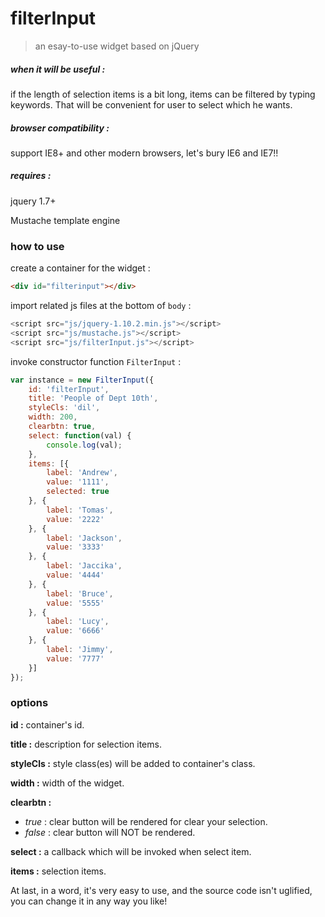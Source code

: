 # filterInput 
> an esay-to-use widget based on jQuery

##### when it will be useful :
if the length of selection items is a bit long, items can be filtered by typing keywords.
That will be convenient for user to select which he wants. 

##### browser compatibility :
support IE8+ and other modern browsers, let's bury IE6 and IE7!! 

##### requires :
jquery 1.7+

Mustache template engine

### how to use
create a container for the widget :

```html
<div id="filterinput"></div>
```

import related js files at the bottom of `body` :

```js
<script src="js/jquery-1.10.2.min.js"></script>
<script src="js/mustache.js"></script>
<script src="js/filterInput.js"></script>
```

invoke constructor function `FilterInput` :

```js
var instance = new FilterInput({
    id: 'filterInput',
    title: 'People of Dept 10th',
    styleCls: 'dil',
    width: 200,
    clearbtn: true,
    select: function(val) {
        console.log(val);
    },
    items: [{
        label: 'Andrew',
        value: '1111',
        selected: true
    }, {
        label: 'Tomas',
        value: '2222'
    }, {
        label: 'Jackson',
        value: '3333'
    }, {
        label: 'Jaccika',
        value: '4444'
    }, {
        label: 'Bruce',
        value: '5555'
    }, {
        label: 'Lucy',
        value: '6666'
    }, {
        label: 'Jimmy',
        value: '7777'
    }]
});
```

### options

**id :**
container's id. 

**title :**
description for selection items.

**styleCls :**
style class(es) will be added to container's class.

**width :**
width of the widget.

**clearbtn :**
- *true* : clear button will be rendered for clear your selection.
- *false* : clear button will NOT be rendered.

**select :**
a callback which will be invoked when select item.

**items :**
selection items.


At last, in a word, it's very easy to use, and the source code isn't uglified, you can change it in any way you like!




